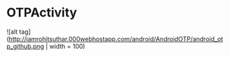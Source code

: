 # OTPActivity

![alt tag](http://iamrohitsuthar.000webhostapp.com/android/AndroidOTP/android_otp_github.png | width = 100)
